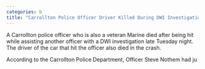 ```yaml
---
categories: b
title: "Carrollton Police Officer Driver Killed During DWI Investigation"
---
```


A Carrollton police officer who is also a veteran Marine died after being hit while assisting another officer with a DWI investigation late Tuesday night. The driver of the car that hit the officer also died in the crash.



According to the Carrollton Police Department, Officer Steve Nothem had ju